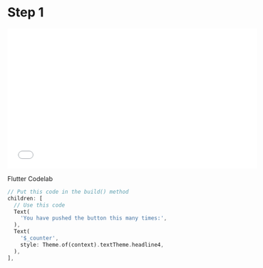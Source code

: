 # Step 1

<iframe
  width="560"
  height="315"
  src="//player.bilibili.com/player.html?aid=692582135&bvid=BV1A24y1v725&cid=959667007&page=1"
  scrolling="no"
  border="0"
  frameborder="no"
  framespacing="0"
  allowfullscreen="true">
</iframe>

Flutter Codelab

```dart
// Put this code in the build() method
children: [
  // Use this code
  Text(
    'You have pushed the button this many times:',
  ),
  Text(
    '$_counter',
    style: Theme.of(context).textTheme.headline4,
  ),
],
```
